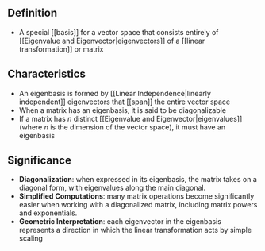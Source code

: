 ## Definition

- A special [[basis]] for a vector space that consists entirely of [[Eigenvalue and Eigenvector|eigenvectors]] of a [[linear transformation]] or matrix

## Characteristics

- An eigenbasis is formed by [[Linear Independence|linearly independent]] eigenvectors that [[span]] the entire vector space
- When a matrix has an eigenbasis, it is said to be diagonalizable
- If a matrix has $n$ distinct [[Eigenvalue and Eigenvector|eigenvalues]] (where $n$ is the dimension of the vector space), it must have an eigenbasis

## Significance

- **Diagonalization**: when expressed in its eigenbasis, the matrix takes on a diagonal form, with eigenvalues along the main diagonal.
- **Simplified Computations**: many matrix operations become significantly easier when working with a diagonalized matrix, including matrix powers and exponentials.
- **Geometric Interpretation**: each eigenvector in the eigenbasis represents a direction in which the linear transformation acts by simple scaling